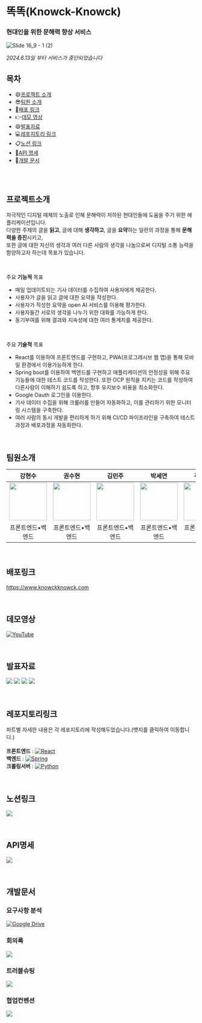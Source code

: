 #  똑똑(Knowck-Knowck)
### 현대인을 위한 문해력 향상 서비스
![Slide 16_9 - 1 (2)](https://github.com/KnowckknowcK/.github/assets/104684033/a9d1f427-573d-4abb-8249-6170785cf828)

*2024.6.13일 부터 서비스가 중단되었습니다*

## 목차
- :smile:[프로젝트 소개](#프로젝트소개)
- :sunglasses:[팀원 소개](#팀원소개)
- :bell:[배포 링크](#배포링크)
- :point_right:[데모 영상](#데모영상)
- :smile:[발표자료](#발표자료)
- :computer:[레포지토리 링크](#레포지토리링크)
- :clipboard:[노션 링크](#노션링크)
- :page_facing_up:[API 명세](#API명세)
- :bookmark_tabs:[개발 문서](#개발문서)


<br/><br/>

## 프로젝트소개
자극적인 디지털 매체의 노출로 인해 문해력이 저하된 현대인들에 도움을 주기 위한 애플리케이션입니다.<br/>
다양한 주제의 글을 **읽고**, 글에 대해 **생각하고**, 글을 **요약**하는 일련의 과정을 통해 **문해력을 증진**시키고,<br/>
또한 글에 대한 자신의 생각과 여러 다른 사람의 생각을 나눔으로써 디지털 소통 능력을 함양하고자 하는데 목표가 있습니다.

<br>

주요 **기능적** 목표
- 매일 업데이트되는 기사 데이터를 수집하여 사용자에게 제공한다.
- 사용자가 글을 읽고 글에 대한 요약을 작성한다.
- 사용자가 작성한 요약을 open AI 서비스를 이용해 평가한다.
- 사용자들간 서로의 생각을 나누기 위한 대화를 가능하게 한다.
- 동기부여를 위해 결과와 지속성에 대한 여러 통계치를 제공한다.

<br>

주요 **기술적** 목표
- React를 이용하여 프론트엔드를 구현하고, PWA(프로그레시브 웹 앱)을 통해 모바일 환경에서 이용가능하게 한다.
- Spring boot를 이용하여 백엔드를 구현하고 애플리케이션의 안정성을 위해 주요 기능들에 대한 테스트 코드를 작성한다. 또한 OCP 원칙을 지키는 코드를 작성하여 다른사람이 이해하기 쉽도록 하고, 향후 유지보수 비용을 최소화한다.
- Google Oauth 로그인을 이용한다.
- 기사 데이터 수집을 위해 크롤러를 만들어 자동화하고, 이를 관리하기 위한 모니터링 시스템을 구축한다.
- 여러 사람의 동시 개발을 편리하게 하기 위해 CI/CD 파이프라인을 구축하여 테스트과정과 배포과정을 자동화한다.


<br/>

## 팀원소개
| 강현수 | 권수현 | 김민주 | 박세연 | 주보경 |
| :-----: | :-----: | :-----: | :-----: | :-----: |
| [<img src="https://github.com/Richter3766.png" width="100px">](https://github.com/Richter3766) | [<img src="https://github.com/kwonssshyeon.png" width="100px">](https://github.com/kwonssshyeon) | [<img src="https://github.com/minju26.png" width="100px">](https://github.com/minju26) | [<img src="https://github.com/adorableco.png" width="100px">](https://github.com/adorableco) | [<img src="https://github.com/jupyter1234.png" width="100px">](https://github.com/jupyter1234) | 
| 프론트엔드•백엔드 | 프론트엔드•백엔드 | 프론트엔드•백엔드 | 프론트엔드•백엔드 | 프론트엔드•백엔드

<br/>

## 배포링크
https://www.knowckknowck.com

<br/>

## 데모영상
[![YouTube](https://img.shields.io/badge/YouTube-%23FF0000.svg?style=for-the-badge&logo=YouTube&logoColor=white)](https://www.youtube.com/watch?v=Lyn3a4ZAVWc)

<br/>

## 발표자료
[<img src="https://img.shields.io/badge/계획발표-fbc4ab?style=for-the-badge">](https://github.com/KnowckknowcK/.github/tree/main)
[<img src="https://img.shields.io/badge/중간발표1-f8ad9d?style=for-the-badge">](https://github.com/KnowckknowcK/.github/tree/main)
[<img src="https://img.shields.io/badge/중간발표2-f4978e?style=for-the-badge">](https://github.com/KnowckknowcK/.github/tree/main)
[<img src="https://img.shields.io/badge/최종발표-f08080?style=for-the-badge">](https://github.com/KnowckknowcK/.github/tree/main)

<br>


## 레포지토리링크
파트별 자세한 내용은 각 레포지토리에 작성해두었습니다.(뱃지를 클릭하여 이동합니다.) <br> <br> 
**프론트엔드** : [![React](https://img.shields.io/badge/react-%2320232a.svg?style=for-the-badge&logo=react&logoColor=%2361DAFB)](https://github.com/KnowckknowcK/FE) <br>
**백엔드**     : [![Spring](https://img.shields.io/badge/springboot-%236DB33F.svg?style=for-the-badge&logo=spring&logoColor=white)](https://github.com/KnowckknowcK/BE) <br>
**크롤링서버** : [![Python](https://img.shields.io/badge/python-3670A0?style=for-the-badge&logo=python&logoColor=ffdd54)](https://github.com/KnowckknowcK/Crawling)

<br/>

## 노션링크
[<img src="https://img.shields.io/badge/Notion-000000?style=for-the-badge&logo=Notion&logoColor=white">](https://amethyst-slice-a85.notion.site/2-6-8f5096b15ce44b119c6a277bf4aace85?pvs=4)

<br>

## API명세

[<img src="https://img.shields.io/badge/Swagger-85EA2D?style=for-the-badge&logo=Swagger&logoColor=black">](https://api.knowckknowck.com/api-docs)

<br>

## 개발문서

### 요구사항 분석
[![Google Drive](https://img.shields.io/badge/Google%20Drive-4285F4?style=for-the-badge&logo=googledrive&logoColor=white)](https://docs.google.com/spreadsheets/d/1SjBQ8adlV7ZN8iKeuNuK-pwtOkQoSDBIt8UmwQ9o7Xo)

### 회의록
[<img src="https://img.shields.io/badge/Notion-000000?style=for-the-badge&logo=Notion&logoColor=white">](https://amethyst-slice-a85.notion.site/2ec4fcebc0254ce9a76c7ddf0866ed67?v=cae5dc719d3a48e8a932d10d0d2123a2)

### 트러블슈팅
[<img src="https://img.shields.io/badge/Notion-000000?style=for-the-badge&logo=Notion&logoColor=white">](https://amethyst-slice-a85.notion.site/498b5fc3d35246e8a044fcf73daf4ed1?v=cb37065c7eec4a4d907d4af4b6c698e1)

### 협업컨벤션
[<img src="https://img.shields.io/badge/Notion-000000?style=for-the-badge&logo=Notion&logoColor=white">](https://amethyst-slice-a85.notion.site/5936e1c6d55342bebc02f727c524a276)
